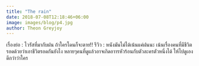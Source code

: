 ```yaml
---
title: "The rain"
date: 2018-07-08T12:18:46+06:00
image: images/blog/p4.jpg
author: Theon Greyjoy
---
```


เรื่องย่อ : ไวรัสที่มากับฝน ถ้าใครโดนก็จะตาย!!
รีวิว : หนังมันไม่ได้เน้นแค่ฝนนะ เน้นเรื่องคนที่มีชีวิตรอดด้วยว่าเอาชีวิตรอดกันยังไง หลายๆคนที่ดูแล้วอาจเกิดอาารหัวร้อนกับตัวละครตัวหนึ่งได้ ให้ไปดูเองดีกว่าว่าใคร